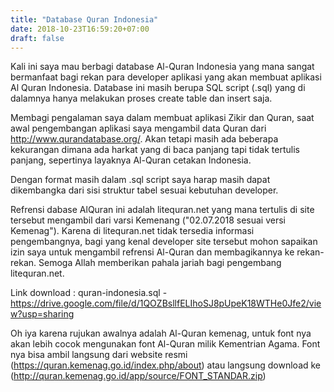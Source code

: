 ```yaml
---
title: "Database Quran Indonesia"
date: 2018-10-23T16:59:20+07:00
draft: false
---
```


Kali ini saya mau berbagi database Al-Quran Indonesia yang mana sangat bermanfaat bagi rekan para developer aplikasi yang akan membuat aplikasi Al Quran Indonesia. Database ini masih berupa SQL script (.sql) yang di dalamnya hanya melakukan proses create table dan insert saja.

Membagi pengalaman saya dalam membuat aplikasi Zikir dan Quran, saat awal pengembangan aplikasi saya mengambil data Quran dari http://www.qurandatabase.org/. Akan tetapi masih ada beberapa kekurangan dimana ada harkat yang di baca panjang tapi tidak tertulis panjang, sepertinya layaknya Al-Quran cetakan Indonesia.

Dengan format masih dalam .sql script saya harap masih dapat dikembangka dari sisi struktur tabel sesuai kebutuhan developer.

Refrensi dabase AlQuran ini adalah litequran.net yang mana tertulis di site tersebut mengambil dari varsi Kemenang ("02.07.2018 sesuai versi Kemenag"). Karena di litequran.net tidak tersedia informasi pengembangnya, bagi yang kenal developer site tersebut mohon sapaikan izin saya untuk mengambil refrensi Al-Quran dan membagikannya ke rekan-rekan. Semoga Allah memberikan pahala jariah bagi pengembang litequran.net.

Link download : quran-indonesia.sql - https://drive.google.com/file/d/1QOZBsllfELIhoSJ8pUpeK18WTHe0Jfe2/view?usp=sharing

Oh iya karena rujukan awalnya adalah Al-Quran kemenag, untuk font nya akan lebih cocok mengunakan font Al-Quran milik Kementrian Agama. Font nya bisa ambil langsung dari website resmi (https://quran.kemenag.go.id/index.php/about) atau langsung download ke  (http://quran.kemenag.go.id/app/source/FONT_STANDAR.zip)